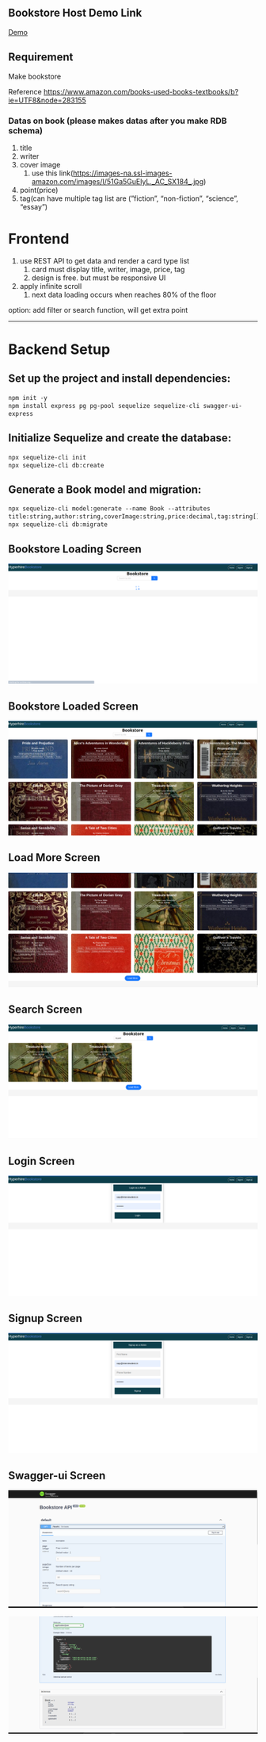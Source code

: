 ## Bookstore Host Demo Link

 [Demo](https://github.com/Gowthami0301/Hyperhire/)


## Requirement
Make bookstore

Reference https://www.amazon.com/books-used-books-textbooks/b?ie=UTF8&node=283155

### Datas on book (please makes datas after you make RDB schema)

1. title
2. writer
3. cover image
    1. use this link(https://images-na.ssl-images-amazon.com/images/I/51Ga5GuElyL._AC_SX184_.jpg)
4. point(price)
5. tag(can have multiple tag list are (”fiction”, “non-fiction”, “science”, “essay”)

# Frontend

1. use REST API to get data and render a card type list
    1. card must display title, writer, image, price, tag
    2. design is free. but must be responsive UI
2. apply infinite scroll
    1. next data loading occurs when reaches 80% of the floor

option: add filter or search function, will get extra point

---

# Backend Setup

## Set up the project and install dependencies:
    npm init -y
    npm install express pg pg-pool sequelize sequelize-cli swagger-ui-express

## Initialize Sequelize and create the database:
    npx sequelize-cli init
    npx sequelize-cli db:create

## Generate a Book model and migration:
    npx sequelize-cli model:generate --name Book --attributes title:string,author:string,coverImage:string,price:decimal,tag:string[]
    npx sequelize-cli db:migrate

## Bookstore Loading Screen

![alt text](https://github.com/Gowthami0301/Hyperhire/blob/master/src/assets/6.png)

## Bookstore Loaded Screen

![alt text](https://github.com/Gowthami0301/Hyperhire/blob/master/src/assets/1.png)


## Load More Screen

![alt text](https://github.com/Gowthami0301/Hyperhire/blob/master/src/assets/2.png)


## Search Screen

![alt text](https://github.com/Gowthami0301/Hyperhire/blob/master/src/assets/3.png)

## Login Screen

![alt text](https://github.com/Gowthami0301/Hyperhire/blob/master/src/assets/4.png)

## Signup Screen

![alt text](https://github.com/Gowthami0301/Hyperhire/blob/master/src/assets/5.png)

## Swagger-ui Screen

![alt text](https://github.com/Gowthami0301/Hyperhire/blob/master/src/assets/7.png)

![alt text](https://github.com/Gowthami0301/Hyperhire/blob/master/src/assets/8.png)


